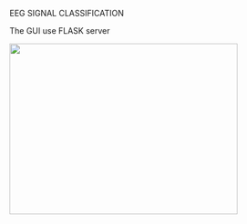 EEG SIGNAL CLASSIFICATION

 The GUI  use  FLASK server


<img src="https://github.com/proteus21/REGRESSION--CLASSIFICATION/blob/main/8_EEG_Signals/Source/EEG_analyze.JPG?raw=true" width="400" height ="300">



